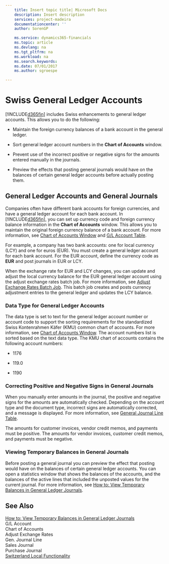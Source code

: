 ```yaml
---
    title: Insert topic title| Microsoft Docs
    description: Insert description
    services: project-madeira
    documentationcenter: ''
    author: SorenGP

    ms.service: dynamics365-financials
    ms.topic: article
    ms.devlang: na
    ms.tgt_pltfrm: na
    ms.workload: na
    ms.search.keywords:
    ms.date: 07/01/2017
    ms.author: sgroespe

---
```

# Swiss General Ledger Accounts
[!INCLUDE[d365fin](../../includes/d365fin_md.md)] includes Swiss enhancements to general ledger accounts. This allows you to do the following:  
  
-   Maintain the foreign currency balances of a bank account in the general ledger.  
  
-   Sort general ledger account numbers in the **Chart of Accounts** window.  
  
-   Prevent use of the incorrect positive or negative signs for the amounts entered manually in the journals.  
  
-   Preview the effects that posting general journals would have on the balances of certain general ledger accounts before actually posting them.  
  
## General Ledger Accounts and General Journals  
 Companies often have different bank accounts for foreign currencies, and have a general ledger account for each bank account. In [!INCLUDE[d365fin](../../includes/d365fin_md.md)], you can set up currency code and foreign currency balance information in the **Chart of Accounts** window. This allows you to maintain the original foreign currency balance of a bank account. For more information, see [Chart of Accounts Window](assetId:///fa407624-b670-44b6-8397-91aa606e4c39) and [G\/L Account Table](assetId:///a65c2b09-9bb2-43db-8c53-c047bfc49777).  
  
 For example, a company has two bank accounts: one for local currency \(LCY\) and one for euros \(EUR\). You must create a general ledger account for each bank account. For the EUR account, define the currency code as **EUR** and post journals in EUR or LCY.  
  
 When the exchange rate for EUR and LCY changes, you can update and adjust the local currency balance for the EUR general ledger account using the adjust exchange rates batch job. For more information, see [Adjust Exchange Rates Batch Job](../\($%20B_595%20Adjust%20Exchange%20Rates%20$\).md). This batch job creates and posts currency adjustment entries to the general ledger and updates the LCY balance.  
  
### Data Type for General Ledger Accounts  
 The data type is set to text for the general ledger account number or account code to support the sorting requirements for the standardized Swiss Kontenrahmen Käfer \(KMU\) common chart of accounts. For more information, see [Chart of Accounts Window](assetId:///fa407624-b670-44b6-8397-91aa606e4c39). The account numbers list is sorted based on the text data type. The KMU chart of accounts contains the following account numbers:  
  
-   1176  
  
-   119.0  
  
-   1190  
  
### Correcting Positive and Negative Signs in General Journals  
 When you manually enter amounts in the journal, the positive and negative signs for the amounts are automatically checked. Depending on the account type and the document type, incorrect signs are automatically corrected, and a message is displayed. For more information, see [General Journal Line Table](assetId:///5308c791-0964-41d9-bc54-fd87e815d1be).  
  
 The amounts for customer invoices, vendor credit memos, and payments must be positive. The amounts for vendor invoices, customer credit memos, and payments must be negative.  
  
### Viewing Temporary Balances in General Journals  
 Before posting a general journal you can preview the effect that posting would have on the balances of certain general ledger accounts. You can open a statistics window that shows the balances of the accounts, and the balances of the active lines that included the unposted values for the current journal. For more information, see [How to: View Temporary Balances in General Ledger Journals](../how-to-view-temporary-balances-in-general-ledger-journals.md).  
  
## See Also  
 [How to: View Temporary Balances in General Ledger Journals](../how-to-view-temporary-balances-in-general-ledger-journals.md)   
 G\/L Account   
 Chart of Accounts   
 Adjust Exchange Rates   
 Gen. Journal Line   
 Sales Journal   
 Purchase Journal   
 [Switzerland Local Functionality](../switzerland-local-functionality.md)